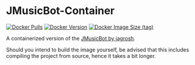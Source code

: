 # JMusicBot-Container
[![Docker Pulls](https://img.shields.io/docker/pulls/chrisb09/jmusicbot)](https://hub.docker.com/r/chrisb09/jmusicbot)
[![Docker Version](https://img.shields.io/docker/v/chrisb09/jmusicbot)](https://hub.docker.com/r/chrisb09/jmusicbot)
[![Docker Image Size (tag)](https://img.shields.io/docker/image-size/chrisb09/jmusicbot/latest)](https://hub.docker.com/r/chrisb09/jmusicbot)

A containerized version of the [JMusicBot by jagrosh](https://github.com/chrisb09/MusicBot).

Should you intend to build the image yourself, be advised that this includes compiling the project from source, hence it takes a bit longer.
